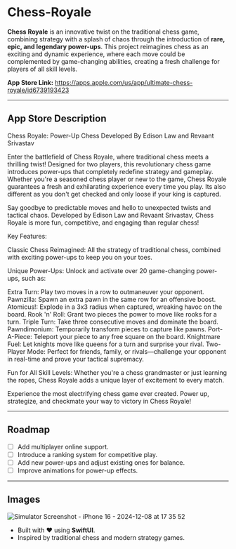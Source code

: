 # Chess-Royale

**Chess Royale** is an innovative twist on the traditional chess game, combining strategy with a splash of chaos through the introduction of **rare, epic, and legendary power-ups**. This project reimagines chess as an exciting and dynamic experience, where each move could be complemented by game-changing abilities, creating a fresh challenge for players of all skill levels.

**App Store Link:** https://apps.apple.com/us/app/ultimate-chess-royale/id6739193423

---

## App Store Description

Chess Royale: Power-Up Chess
Developed By Edison Law and Revaant Srivastav

Enter the battlefield of Chess Royale, where traditional chess meets a thrilling twist! Designed for two players, this revolutionary chess game introduces power-ups that completely redefine strategy and gameplay. Whether you're a seasoned chess player or new to the game, Chess Royale guarantees a fresh and exhilarating experience every time you play. Its also different as you don't get checked and only loose if your king is captured.

Say goodbye to predictable moves and hello to unexpected twists and tactical chaos. Developed by Edison Law and Revaant Srivastav, Chess Royale is more fun, competitive, and engaging than regular chess!

Key Features:

Classic Chess Reimagined: All the strategy of traditional chess, combined with exciting power-ups to keep you on your toes.

Unique Power-Ups: Unlock and activate over 20 game-changing power-ups, such as:

Extra Turn: Play two moves in a row to outmaneuver your opponent.
Pawnzilla: Spawn an extra pawn in the same row for an offensive boost.
Atomicus!: Explode in a 3x3 radius when captured, wreaking havoc on the board.
Rook 'n' Roll: Grant two pieces the power to move like rooks for a turn.
Triple Turn: Take three consecutive moves and dominate the board.
Pawndimonium: Temporarily transform pieces to capture like pawns.
Port-A-Piece: Teleport your piece to any free square on the board.
Knightmare Fuel: Let knights move like queens for a turn and surprise your rival.
Two-Player Mode: Perfect for friends, family, or rivals—challenge your opponent in real-time and prove your tactical supremacy.

Fun for All Skill Levels: Whether you're a chess grandmaster or just learning the ropes, Chess Royale adds a unique layer of excitement to every match.

Experience the most electrifying chess game ever created. Power up, strategize, and checkmate your way to victory in Chess Royale!

---

## Roadmap

- [ ] Add multiplayer online support.
- [ ] Introduce a ranking system for competitive play.
- [ ] Add new power-ups and adjust existing ones for balance.
- [ ] Improve animations for power-up effects.

---

## Images

![Simulator Screenshot - iPhone 16 - 2024-12-08 at 17 35 52](https://github.com/user-attachments/assets/c7542929-4de3-4ab5-80a9-73cc8387ba5c)


- Built with ❤️ using **SwiftUI**.
- Inspired by traditional chess and modern strategy games.


